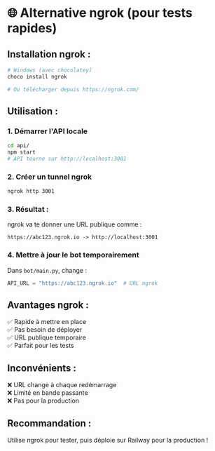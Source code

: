 # 🌐 Alternative ngrok (pour tests rapides)

## **Installation ngrok :**
```bash
# Windows (avec chocolatey)
choco install ngrok

# Ou télécharger depuis https://ngrok.com/
```

## **Utilisation :**

### 1. **Démarrer l'API locale**
```bash
cd api/
npm start
# API tourne sur http://localhost:3001
```

### 2. **Créer un tunnel ngrok**
```bash
ngrok http 3001
```

### 3. **Résultat :**
ngrok va te donner une URL publique comme :
```
https://abc123.ngrok.io -> http://localhost:3001
```

### 4. **Mettre à jour le bot temporairement**
Dans `bot/main.py`, change :
```python
API_URL = "https://abc123.ngrok.io"  # URL ngrok
```

## **Avantages ngrok :**
✅ Rapide à mettre en place  
✅ Pas besoin de déployer  
✅ URL publique temporaire  
✅ Parfait pour les tests  

## **Inconvénients :**
❌ URL change à chaque redémarrage  
❌ Limité en bande passante  
❌ Pas pour la production  

## **Recommandation :**
Utilise ngrok pour tester, puis déploie sur Railway pour la production ! 